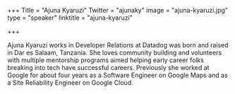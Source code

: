 +++
Title = "Ajuna Kyaruzi"
Twitter = "ajunaky"
image = "ajuna-kyaruzi.jpg"
type = "speaker"
linktitle = "ajuna-kyaruzi"

+++

Ajuna Kyaruzi works in Developer Relations at Datadog was born and raised in Dar es Salaam, Tanzania. She loves community building and volunteers with multiple mentorship programs aimed helping early career folks breaking into tech have successful careers. Previously she worked at Google for about four years as a Software Engineer on Google Maps and as a Site Reliability Engineer on Google Cloud.
